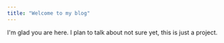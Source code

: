 ```yaml
---
title: "Welcome to my blog"
---
```


I'm glad you are here. I plan to talk about not sure yet, this is just a project. 
